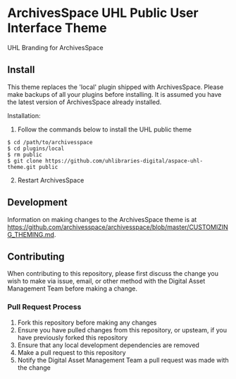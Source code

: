 # ArchivesSpace UHL Public User Interface Theme

UHL Branding for ArchivesSpace

## Install

This theme replaces the 'local' plugin shipped with ArchivesSpace. Please make backups of all your plugins before installing. It is assumed you have the latest version of ArchivesSpace already installed.

Installation:

1) Follow the commands below to install the UHL public theme

```
$ cd /path/to/archivesspace
$ cd plugins/local
$ rm public
$ git clone https://github.com/uhlibraries-digital/aspace-uhl-theme.git public
```

2) Restart ArchivesSpace

## Development

Information on making changes to the ArchivesSpace theme is at https://github.com/archivesspace/archivesspace/blob/master/CUSTOMIZING_THEMING.md.

## Contributing

When contributing to this repository, please first discuss the change you wish to make via issue, email, or other method with the Digital Asset Management Team before making a change.

### Pull Request Process

1) Fork this repository before making any changes
2) Ensure you have pulled changes from this repository, or upsteam, if you have previously forked this repository
2) Ensure that any local development dependencies are removed
3) Make a pull request to this repository
4) Notify the Digital Asset Management Team a pull request was made with the change